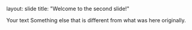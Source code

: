 layout: slide
title: "Welcome to the second slide!"

Your text
Something else that is different from what was here originally.
